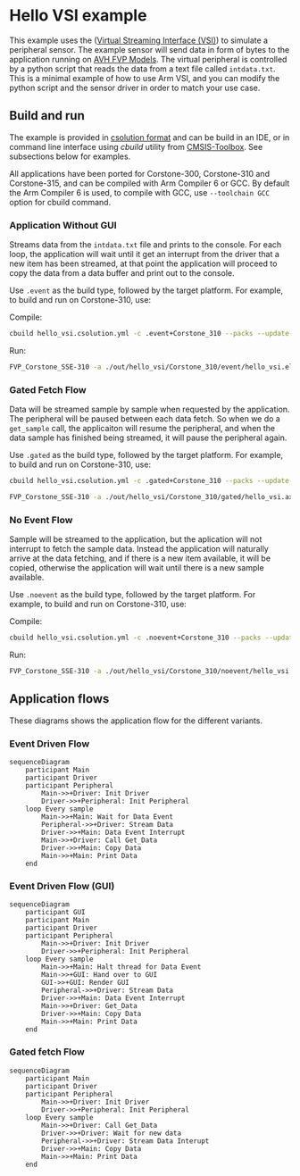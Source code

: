 # Hello VSI example

This example uses the ([Virtual Streaming Interface (VSI)](https://arm-software.github.io/AVH/main/simulation/html/group__arm__vsi.html)) to simulate a peripheral sensor. The example sensor will send data in form of bytes to the application running on [AVH FVP Models](https://arm-software.github.io/AVH/main/overview/html/index.html). The virtual peripheral is controlled by a python script that reads the data from a text file called `intdata.txt`. This is a minimal example of how to use Arm VSI, and you can modify the python script and the sensor driver in order to match your use case.

## Build and run

The example is provided in [csolution format](https://github.com/Open-CMSIS-Pack/cmsis-toolbox/blob/main/docs/YML-Input-Format.md) and can be build in an IDE, or in command line interface using *cbuild* utility from [CMSIS-Toolbox](https://github.com/Open-CMSIS-Pack/cmsis-toolbox/blob/main/docs/build-operation.md). See subsections below for examples.

All applications have been ported for Corstone-300, Corstone-310 and Corstone-315, and can be compiled with Arm Compiler 6 or GCC. By default the Arm Compiler 6 is used, to compile with GCC, use `--toolchain GCC` option for cbuild command.

### Application Without GUI

Streams data from the `intdata.txt` file and prints to the console. For each loop, the application will wait until it get an interrupt from the driver that a new item has been streamed, at that point the application will proceed to copy the data from a data buffer and print out to the console.

Use `.event` as the build type, followed by the target platform. For example, to build and run on Corstone-310, use:

Compile: 

```bash
cbuild hello_vsi.csolution.yml -c .event+Corstone_310 --packs --update-rte --toolchain GCC
```

Run:

```bash
FVP_Corstone_SSE-310 -a ./out/hello_vsi/Corstone_310/event/hello_vsi.elf -C mps3_board.v_path=./source/VSI/data_sensor/python/
```

### Gated Fetch Flow

Data will be streamed sample by sample when requested by the application. The peripheral will be paused between each data fetch. So when we do a `get_sample` call, the applicaiton will resume the peripheral, and when the data sample has finished being streamed, it will pause the peripheral again.

Use `.gated` as the build type, followed by the target platform. For example, to build and run on Corstone-310, use:

```bash
cbuild hello_vsi.csolution.yml -c .gated+Corstone_310 --packs --update-rte --toolchain AC6
```


```bash
FVP_Corstone_SSE-310 -a ./out/hello_vsi/Corstone_310/gated/hello_vsi.axf -C mps3_board.v_path=./source/VSI/data_sensor/python/
```

### No Event Flow

Sample will be streamed to the application, but the aplication will not interrupt to fetch the sample data. Instead the application will naturally arrive at the data fetching, and if there is a new item available, it will be copied, otherwise the application will wait until there is a new sample available.

Use `.noevent` as the build type, followed by the target platform. For example, to build and run on Corstone-310, use:

Compile: 

```bash
cbuild hello_vsi.csolution.yml -c .noevent+Corstone_310 --packs --update-rte
```

Run:

```bash
FVP_Corstone_SSE-310 -a ./out/hello_vsi/Corstone_310/noevent/hello_vsi.axf -C mps3_board.v_path=./source/VSI/data_sensor/python/
```


## Application flows

These diagrams shows the application flow for the different variants.

### Event Driven Flow

```mermaid
sequenceDiagram
    participant Main
    participant Driver
    participant Peripheral
        Main->>+Driver: Init Driver 
        Driver->>+Peripheral: Init Peripheral
    loop Every sample
        Main->>+Main: Wait for Data Event
        Peripheral->>+Driver: Stream Data
        Driver->>+Main: Data Event Interrupt
        Main->>+Driver: Call Get_Data
        Driver->>+Main: Copy Data
        Main->>+Main: Print Data
    end
```

### Event Driven Flow (GUI)

```mermaid
sequenceDiagram
    participant GUI
    participant Main
    participant Driver
    participant Peripheral
        Main->>+Driver: Init Driver 
        Driver->>+Peripheral: Init Peripheral
    loop Every sample
        Main->>+Main: Halt thread for Data Event
        Main->>+GUI: Hand over to GUI
        GUI->>+GUI: Render GUI
        Peripheral->>+Driver: Stream Data
        Driver->>+Main: Data Event Interrupt
        Main->>+Driver: Get_Data
        Driver->>+Main: Copy Data
        Main->>+Main: Print Data
    end
```

### Gated fetch Flow

```mermaid
sequenceDiagram
    participant Main
    participant Driver
    participant Peripheral
        Main->>+Driver: Init Driver 
        Driver->>+Peripheral: Init Peripheral
    loop Every sample 
        Main->>+Driver: Call Get_Data
        Driver->>+Driver: Wait for new data
        Peripheral->>+Driver: Stream Data Interupt
        Driver->>+Main: Copy Data
        Main->>+Main: Print Data
    end
```
